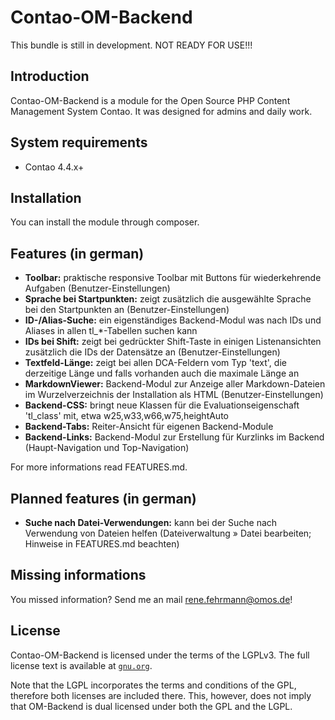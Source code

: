 # Contao-OM-Backend

This bundle is still in development. NOT READY FOR USE!!!

## Introduction

Contao-OM-Backend is a module for the Open Source PHP Content Management System Contao. It was designed for admins and daily work.

## System requirements

- Contao 4.4.x+

## Installation

You can install the module through composer.

## Features (in german)

- __Toolbar:__ praktische responsive Toolbar mit Buttons für wiederkehrende Aufgaben (Benutzer-Einstellungen) 
- __Sprache bei Startpunkten:__ zeigt zusätzlich die ausgewählte Sprache bei den Startpunkten an (Benutzer-Einstellungen)
- __ID-/Alias-Suche:__ ein eigenständiges Backend-Modul was nach IDs und Aliases in allen tl_*-Tabellen suchen kann
- __IDs bei Shift:__ zeigt bei gedrückter Shift-Taste in einigen Listenansichten zusätzlich die IDs der Datensätze an (Benutzer-Einstellungen)
- __Textfeld-Länge:__ zeigt bei allen DCA-Feldern vom Typ 'text', die derzeitige Länge und falls vorhanden auch die maximale Länge an
- __MarkdownViewer:__ Backend-Modul zur Anzeige aller Markdown-Dateien im Wurzelverzeichnis der Installation als HTML (Benutzer-Einstellungen)
- __Backend-CSS:__ bringt neue Klassen für die Evaluationseigenschaft 'tl_class' mit, etwa w25,w33,w66,w75,heightAuto
- __Backend-Tabs:__ Reiter-Ansicht für eigenen Backend-Module
- __Backend-Links:__ Backend-Modul zur Erstellung für Kurzlinks im Backend (Haupt-Navigation und Top-Navigation)

For more informations read FEATURES.md.

## Planned features (in german)

- __Suche nach Datei-Verwendungen:__ kann bei der Suche nach Verwendung von Dateien helfen (Dateiverwaltung » Datei bearbeiten; Hinweise in FEATURES.md beachten)

## Missing informations

You missed information? Send me an mail rene.fehrmann@omos.de!

## License

Contao-OM-Backend is licensed under the terms of the LGPLv3. The full license text is
available at [`gnu.org`][1].

Note that the LGPL incorporates the terms and conditions of the GPL, therefore
both licenses are included there. This, however, does not imply that OM-Backend is
dual licensed under both the GPL and the LGPL.

[1]: http://www.gnu.org/licenses/lgpl-3.0.de.html